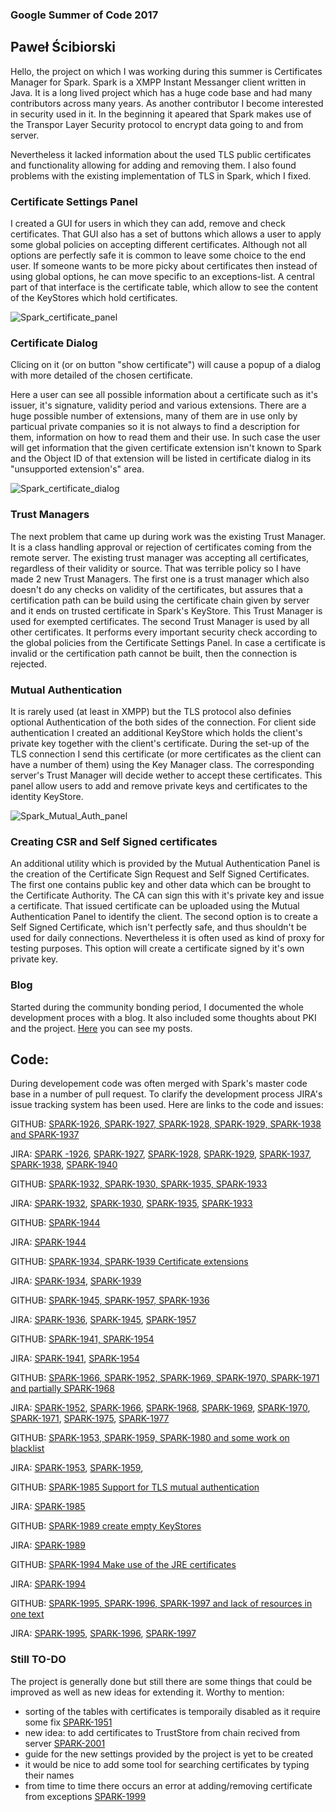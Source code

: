 ### Google Summer of Code 2017

## Paweł Ścibiorski 

Hello, the project on which I was working during this summer is Certificates Manager for Spark. Spark is a XMPP Instant Messanger client written in Java. It is a long lived project which has a huge code base and had many contributors across many years. As another contributor I become interested in security used in it. In the beginning it apeared that Spark makes use of the Transpor Layer Security protocol to encrypt data going to and from server. 

Nevertheless it lacked information about the used TLS public certificates and functionality allowing for adding and removing them. I also found problems with the existing implementation of TLS in Spark, which I fixed. 

### Certificate Settings Panel

I created a GUI for users in which they can add, remove and check certificates. That GUI also has a set of buttons which allows a user to apply some global policies on accepting different certificates. Although not all options are perfectly safe it is common to leave some choice to the end user. If someone wants to be more picky about certificates then instead of using global options, he can move specific to an exceptions-list. A central part of that interface is the certificate table, which allow to see the content of the KeyStores which hold certificates. 

![Spark_certificate_panel](https://github.com/Alameyo/GSoC2017/blob/master/SparkCertificatesPanel.png?raw=true)

### Certificate Dialog

Clicing on it (or on button "show certificate") will cause a popup of a dialog with more detailed of the chosen certificate.

Here a user can see all possible information about a certificate such as it's issuer, it's signature, validity period and various extensions. There are a huge possible number of extensions, many of them are in use only by particual private companies so it is not always to find a description for them, information on how to read them and their use. In such case the user will get information that the given certificate extension isn't known to Spark and the Object ID of that extension will be listed in certificate dialog in its "unsupported extension's" area.

![Spark_certificate_dialog](https://github.com/Alameyo/GSoC2017/blob/master/SparkCertificateDialog.png?raw=true)

### Trust Managers

The next problem that came up during work was the existing Trust Manager. It is a class handling approval or rejection of certificates coming from the remote server. The existing trust manager was accepting all certificates, regardless of their validity or source. That was terrible policy so I have made 2 new Trust Managers. The first one is a trust manager which also doesn't do any checks on validity of the certificates, but assures that a certification path can be build using the certificate chain given by server and it ends on trusted certificate in Spark's KeyStore. This Trust Manager is used for exempted certificates. The second Trust Manager is used by all other certificates. It performs every important security check according to the global policies from the Certificate Settings Panel. In case a certificate is invalid or the certification path cannot be built, then the connection is rejected.

### Mutual Authentication

It is rarely used (at least in XMPP) but the TLS protocol also definies optional Authentication of the both sides of the connection. For client side authentication I created an additional KeyStore which holds the client's private key together with the client's certificate. During the set-up of the TLS connection I send this certificate (or more certificates as the client can have a number of them) using the Key Manager class. The corresponding server's Trust Manager will decide wether to accept these certificates. This panel allow users to add and remove private keys and certificates to the identity KeyStore.

![Spark_Mutual_Auth_panel](https://github.com/Alameyo/GSoC2017/blob/master/SparkMutualAuthPanel.png?raw=true)

### Creating CSR and Self Signed certificates

An additional utility which is provided by the Mutual Authentication Panel is the creation of the Certificate Sign Request and Self Signed Certificates. The first one contains public key and other data which can be brought to the Certificate Authority. The CA can sign this with it's private key and issue a certificate. That issued certificate can be uploaded using the Mutual Authentication Panel to identify the client. 
The second option is to create a Self Signed Certificate, which isn't perfectly safe, and thus shouldn't be used for daily connections. Nevertheless it is often used as kind of proxy for testing purposes. This option will create a certificate signed by it's own private key.

### Blog
Started during the community bonding period, I documented the whole development proces with a blog. It also included some thoughts about PKI and the project. [Here](https://community.igniterealtime.org/people/alameyo/blog) you can see my posts.

## Code:
During developement code was often merged with Spark's master code base in a number of pull request. To clarify the development process JIRA's issue tracking system has been used. Here are links to the code and issues:

GITHUB: [SPARK-1926, SPARK-1927, SPARK-1928, SPARK-1929, SPARK-1938 and SPARK-1937](https://github.com/igniterealtime/Spark/pull/344) 

JIRA: [SPARK -1926](https://issues.igniterealtime.org/browse/SPARK-1926), [SPARK-1927](https://issues.igniterealtime.org/browse/SPARK-1927), [SPARK-1928](https://issues.igniterealtime.org/browse/SPARK-1928), [SPARK-1929](https://issues.igniterealtime.org/browse/SPARK-1929), [SPARK-1937](https://issues.igniterealtime.org/browse/SPARK-1937), [SPARK-1938](https://issues.igniterealtime.org/browse/SPARK-1938), [SPARK-1940](https://issues.igniterealtime.org/browse/SPARK-1940)

GITHUB: [SPARK-1932, SPARK-1930, SPARK-1935, SPARK-1933](https://github.com/igniterealtime/Spark/pull/345) 

JIRA: [SPARK-1932](https://issues.igniterealtime.org/browse/SPARK-1932), [SPARK-1930](https://issues.igniterealtime.org/browse/SPARK-1930), [SPARK-1935](https://issues.igniterealtime.org/browse/SPARK-1935), [SPARK-1933](https://issues.igniterealtime.org/browse/SPARK-1933)

GITHUB: [SPARK-1944](https://github.com/igniterealtime/Spark/pull/346)

JIRA: [SPARK-1944](https://issues.igniterealtime.org/browse/SPARK-1944)

GITHUB: [SPARK-1934, SPARK-1939 Certificate extensions](https://github.com/igniterealtime/Spark/pull/351)

JIRA: [SPARK-1934](https://issues.igniterealtime.org/browse/SPARK-1934), [SPARK-1939](https://issues.igniterealtime.org/browse/SPARK-1939)

GITHUB: [SPARK-1945, SPARK-1957, SPARK-1936](https://github.com/igniterealtime/Spark/pull/352)

JIRA: [SPARK-1936](https://issues.igniterealtime.org/browse/SPARK-1936), [SPARK-1945](https://issues.igniterealtime.org/browse/SPARK-1945), [SPARK-1957](https://issues.igniterealtime.org/browse/SPARK-1957)

GITHUB: [SPARK-1941, SPARK-1954](https://github.com/igniterealtime/Spark/pull/353)

JIRA: [SPARK-1941](https://issues.igniterealtime.org/browse/SPARK-1941), [SPARK-1954](https://issues.igniterealtime.org/browse/SPARK-1954)

GITHUB: [SPARK-1966, SPARK-1952, SPARK-1969, SPARK-1970, SPARK-1971 and partially SPARK-1968](https://github.com/igniterealtime/Spark/pull/356)

JIRA: [SPARK-1952](https://issues.igniterealtime.org/browse/SPARK-1952), [SPARK-1966](https://issues.igniterealtime.org/browse/SPARK-1966), [SPARK-1968](https://issues.igniterealtime.org/browse/SPARK-1968), [SPARK-1969](https://issues.igniterealtime.org/browse/SPARK-1969), [SPARK-1970](https://issues.igniterealtime.org/browse/SPARK-1970), [SPARK-1971](https://issues.igniterealtime.org/browse/SPARK-1971), [SPARK-1975](https://issues.igniterealtime.org/browse/SPARK-1975), [SPARK-1977](https://issues.igniterealtime.org/browse/SPARK-1977)

GITHUB: [SPARK-1953, SPARK-1959, SPARK-1980 and some work on blacklist](https://github.com/igniterealtime/Spark/pull/367)

JIRA: [SPARK-1953](https://issues.igniterealtime.org/browse/SPARK-1953), [SPARK-1959](https://issues.igniterealtime.org/browse/SPARK-1959),  

GITHUB: [SPARK-1985 Support for TLS mutual authentication](https://github.com/igniterealtime/Spark/pull/371)

JIRA: [SPARK-1985](https://issues.igniterealtime.org/browse/SPARK-1985)

GITHUB: [SPARK-1989 create empty KeyStores](https://github.com/igniterealtime/Spark/pull/376)

JIRA: [SPARK-1989](https://issues.igniterealtime.org/browse/SPARK-1989)

GITHUB: [SPARK-1994 Make use of the JRE certificates](https://github.com/igniterealtime/Spark/pull/377)

JIRA: [SPARK-1994](https://issues.igniterealtime.org/browse/SPARK-1994)

GITHUB: [SPARK-1995, SPARK-1996, SPARK-1997 and lack of resources in one text](https://github.com/igniterealtime/Spark/pull/378/commits)

JIRA: [SPARK-1995](https://issues.igniterealtime.org/browse/SPARK-1995), [SPARK-1996](https://issues.igniterealtime.org/browse/SPARK-1996), [SPARK-1997](https://issues.igniterealtime.org/browse/SPARK-1997)

### Still TO-DO

The project is generally done but still there are some things that could be improved as well as new ideas for extending it. Worthy to mention:

* sorting of the tables with certificates is temporaily disabled as it require some fix [SPARK-1951](https://issues.igniterealtime.org/browse/SPARK-1951)
* new idea: to add certificates to TrustStore from chain recived from server [SPARK-2001](https://issues.igniterealtime.org/browse/SPARK-1951)
* guide for the new settings provided by the project is yet to be created
* it would be nice to add some tool for searching certificates by typing their names 
* from time to time there occurs an error at adding/removing certificate from exceptions [SPARK-1999](https://issues.igniterealtime.org/browse/SPARK-1999)
